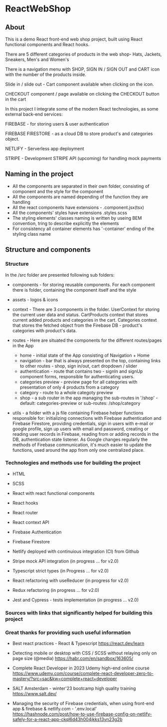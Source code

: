 # ReactWebShop

## About 

This is a demo React front-end web shop project, built using React functional components and React hooks.

There are 5 different categories of products in the web shop- Hats, Jackets, Sneakers, Men's and Women's

There is a navigation menu with SHOP, SIGN IN / SIGN OUT and CART icon with the number of the products inside.

Slide in / slide out - Cart component available when clicking on the icon.

CHECKOUT component / page available on clicking the CHECKOUT button in the cart

In this project I integrate some of the modern React technologies, as some external back-end services:

FIREBASE - for storing users & user authentication

FIREBASE FIRESTORE - as a cloud DB to store product's and categories object.

NETLIFY - Serverless app deployment

STRIPE -  Development STRIPE API (upcoming) for handling mock payments 


## Naming in the project

  - All the components are separated in their own folder, consisting of component and the style for the component
  - All the components are named depending of the function they are handling
  - All the react components have extensions - .component.jsx(tsx)
  - All the components' styles have extensions .styles.scss 
  - The styling elements' classes naming is written by useing BEM convention, tring to describe explicitly the elements
  - For consistency all container elements has '-container' ending of the styling class name 


## Structure and components

### Structure

In the /src folder are presented following sub folders:

  - components - for storing reusable components. For each component there is folder, containing the component itself and the style 

  - assets - logos & icons 

  - context - There are 3 components in the folder. UserContext for storing the current user data and status. CartProducts context that stores current added products and categories in the cart. Categories context that stores the fetched object from the Firebase DB - product's categories with product's data.

  - routes - Here are situated the components for the different routes/pages in the App 
      - home - initial state of the App consisting of Navigation + Home
      - navigation - bar that is always presented on the top, containing links to other routes - shop, sign in/out, cart dropdown / slider
      - authentication - route that contains two - signIn and signUp component forms, responsible for authenticating users.
      - categories preview - preview page for all categories with presentation of only 4 products from a category
      - category - route to a whole categoty preview
      - shop - a sub router in the app managing the sub-routes in '/shop' - default: categories-preview or sub-routes: /shop/category

  - utils - a folder with a js file containing Firebase helper functions responsible for: initializing connections with Firebase authentication and Firebase Firestore, providing credentials, sign in users with e-mail or google profile, sign up users with email and password, creating or reading user records in Firebase, reading from or adding records in the DB, authentication state listener. As Google changes regularly the methods of Firebase communication, it's much easier to update the functions, used around the app from only one centralized place.

### Technologies and methods use for building the project

- HTML
- SCSS
- React with react functional components
- React hooks 
- React router
- React context API
- Firebase Authentication
- Firebase Firestore 
- Netlify deployed with continuious integration (CI) from Github
 
- Stripe mock API integration (in progress ... for v2.0)
- Typescript strict types (in Progress ... for v2.0)
- React refactoring with useReducer (in progress for v2.0) 
- Redux refactoring (in progress ... for v2.0)
- Jest and Cypress - tests implementation (in progress ... v2.0)

### Sources with links that significantly helped for building this project
### Great thanks for providing such useful information

  - Best react practices - React & Typescript
    https://react.dev/learn
    
  - Detecting mobile or desktop with CSS / SCSS without relaying only on page size (@media)
    https://habr.com/en/sandbox/163605/
    
  - Complete React Developer in 2023 Udemy high-end online course
    https://www.udemy.com/course/complete-react-developer-zero-to-mastery/?src=sac&kw=complete+react+developer
    
  - SALT Amsterdam - winter'23 bootcamp high quality training 
    https://www.salt.dev/
     
  - Managing the security of Firebase credentials, when using front-end app & firebase & netlify.com - '.env.local'   
    https://hashnode.com/post/how-to-use-firebase-config-on-netlify-safely-for-a-react-app-ckql6d43h004jkks13vn23g2b
